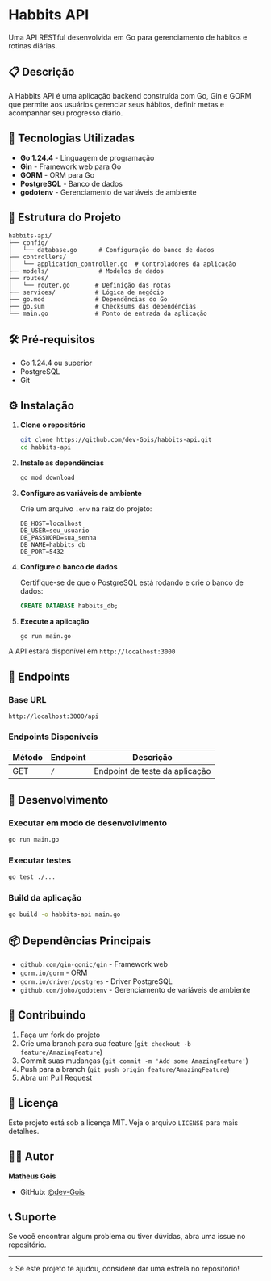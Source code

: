 # Habbits API

Uma API RESTful desenvolvida em Go para gerenciamento de hábitos e rotinas diárias.

## 📋 Descrição

A Habbits API é uma aplicação backend construída com Go, Gin e GORM que permite aos usuários gerenciar seus hábitos, definir metas e acompanhar seu progresso diário.

## 🚀 Tecnologias Utilizadas

- **Go 1.24.4** - Linguagem de programação
- **Gin** - Framework web para Go
- **GORM** - ORM para Go
- **PostgreSQL** - Banco de dados
- **godotenv** - Gerenciamento de variáveis de ambiente

## 📁 Estrutura do Projeto

```
habbits-api/
├── config/
│   └── database.go      # Configuração do banco de dados
├── controllers/
│   └── application_controller.go  # Controladores da aplicação
├── models/              # Modelos de dados
├── routes/
│   └── router.go       # Definição das rotas
├── services/           # Lógica de negócio
├── go.mod              # Dependências do Go
├── go.sum              # Checksums das dependências
└── main.go             # Ponto de entrada da aplicação
```

## 🛠️ Pré-requisitos

- Go 1.24.4 ou superior
- PostgreSQL
- Git

## ⚙️ Instalação

1. **Clone o repositório**
   ```bash
   git clone https://github.com/dev-Gois/habbits-api.git
   cd habbits-api
   ```

2. **Instale as dependências**
   ```bash
   go mod download
   ```

3. **Configure as variáveis de ambiente**
   
   Crie um arquivo `.env` na raiz do projeto:
   ```env
   DB_HOST=localhost
   DB_USER=seu_usuario
   DB_PASSWORD=sua_senha
   DB_NAME=habbits_db
   DB_PORT=5432
   ```

4. **Configure o banco de dados**
   
   Certifique-se de que o PostgreSQL está rodando e crie o banco de dados:
   ```sql
   CREATE DATABASE habbits_db;
   ```

5. **Execute a aplicação**
   ```bash
   go run main.go
   ```

A API estará disponível em `http://localhost:3000`

## 📡 Endpoints

### Base URL
```
http://localhost:3000/api
```

### Endpoints Disponíveis

| Método | Endpoint | Descrição |
|--------|----------|-----------|
| GET | `/` | Endpoint de teste da aplicação |

## 🔧 Desenvolvimento

### Executar em modo de desenvolvimento
```bash
go run main.go
```

### Executar testes
```bash
go test ./...
```

### Build da aplicação
```bash
go build -o habbits-api main.go
```

## 📦 Dependências Principais

- `github.com/gin-gonic/gin` - Framework web
- `gorm.io/gorm` - ORM
- `gorm.io/driver/postgres` - Driver PostgreSQL
- `github.com/joho/godotenv` - Gerenciamento de variáveis de ambiente

## 🤝 Contribuindo

1. Faça um fork do projeto
2. Crie uma branch para sua feature (`git checkout -b feature/AmazingFeature`)
3. Commit suas mudanças (`git commit -m 'Add some AmazingFeature'`)
4. Push para a branch (`git push origin feature/AmazingFeature`)
5. Abra um Pull Request

## 📝 Licença

Este projeto está sob a licença MIT. Veja o arquivo `LICENSE` para mais detalhes.

## 👨‍💻 Autor

**Matheus Gois**
- GitHub: [@dev-Gois](https://github.com/dev-Gois)

## 📞 Suporte

Se você encontrar algum problema ou tiver dúvidas, abra uma issue no repositório.

---

⭐ Se este projeto te ajudou, considere dar uma estrela no repositório! 